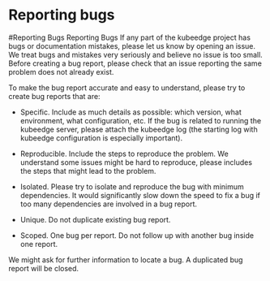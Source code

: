 # Reporting bugs
#Reporting Bugs
Reporting Bugs
If any part of the kubeedge project has bugs or documentation mistakes, please let us know by opening an issue. We treat bugs and mistakes very seriously and believe no issue is too small. Before creating a bug report, please check that an issue reporting the same problem does not already exist.

To make the bug report accurate and easy to understand, please try to create bug reports that are:

- Specific. Include as much details as possible: which version, what environment, what configuration, etc. If the bug is related to running the kubeedge server, please attach the kubeedge log (the starting log with kubeedge configuration is especially important).

- Reproducible. Include the steps to reproduce the problem. We understand some issues might be hard to reproduce, please includes the steps that might lead to the problem.

- Isolated. Please try to isolate and reproduce the bug with minimum dependencies. It would significantly slow down the speed to fix a bug if too many dependencies are involved in a bug report.

- Unique. Do not duplicate existing bug report.

- Scoped. One bug per report. Do not follow up with another bug inside one report.

We might ask for further information to locate a bug. A duplicated bug report will be closed.
